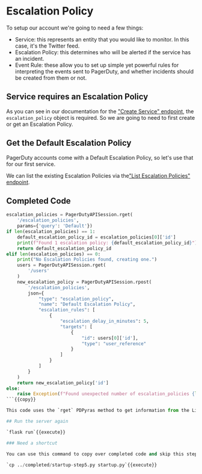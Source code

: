 # Escalation Policy

To setup our account we're going to need a few things:
 - Service: this represents an entity that you would like to monitor. In this case, it's the Twitter feed.
 - Escalation Policy: this determines who will be alerted if the service has an incident.
 - Event Rule: these allow you to set up simple yet powerful rules for interpreting the events sent to PagerDuty, and whether incidents should be created from them or not.

## Service requires an Escalation Policy

As you can see in our documentation for the ["Create Service" endpoint](https://developer.pagerduty.com/api-reference/reference/REST/openapiv3.json/paths/~1services/post), the `escalation_policy` object is required. So we are going to need to first create or get an Escalation Policy.

## Get the Default Escalation Policy

PagerDuty accounts come with a Default Escalation Policy, so let's use that for our first service.

We can list the existing Escalation Policies via the["List Escalation Policies" endpoint](https://developer.pagerduty.com/api-reference/reference/REST/openapiv3.json/paths/~1escalation_policies/get).

## Completed Code

```python
escalation_policies = PagerDutyAPISession.rget(
    '/escalation_policies',
    params={'query': 'Default'})
if len(escalation_policies) == 1:
    default_escalation_policy_id = escalation_policies[0]['id']
    print(f"Found 1 escalation policy: {default_escalation_policy_id}")
    return default_escalation_policy_id
elif len(escalation_policies) == 0:
    print("No Escalation Policies found, creating one.")
    users = PagerDutyAPISession.rget(
        '/users'
    )
    new_escalation_policy = PagerDutyAPISession.rpost(
        '/escalation_policies',
        json={
            "type": "escalation_policy",
            "name": "Default Escalation Policy",
            "escalation_rules": [
                {
                    "escalation_delay_in_minutes": 5,
                    "targets": [
                        {
                            "id": users[0]['id'],
                            "type": "user_reference"
                        }
                    ]
                }
            ]
        }
    )
    return new_escalation_policy['id']
else:
    raise Exception(f"Found unexpected number of escalation_policies {len(escalation_policy)}")
```{{copy}}

This code uses the `rget` PDPyras method to get information from the List Escalation Policies endpoint.

## Run the server again

`flask run`{{execute}}

### Need a shortcut

You can use this command to copy over completed code and skip this step.

`cp ../completed/startup-step5.py startup.py`{{execute}}
